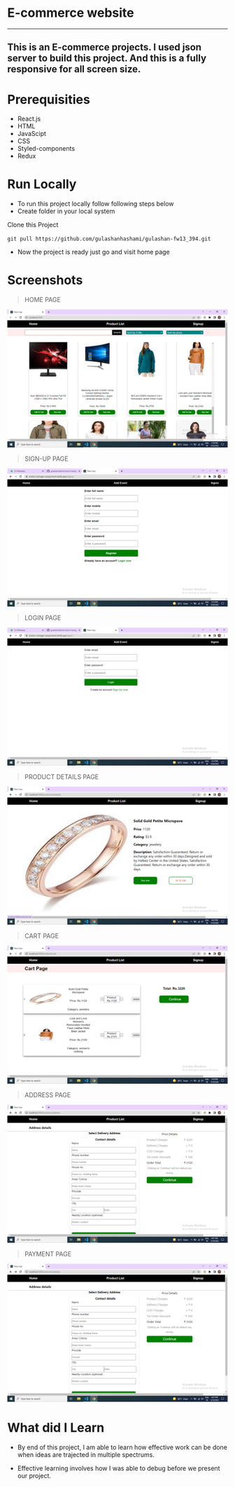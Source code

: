# E-commerce website

---

## This is an E-commerce projects. I used json server to build this project. And this is a fully responsive for all screen size.


# Prerequisities

- React.js
- HTML
- JavaScipt
- CSS 
- Styled-components
- Redux

# Run Locally

- To run this project locally follow following steps below
- Create folder in your local system

Clone this Project

`git pull https://github.com/gulashanhashami/gulashan-fw13_394.git`

- Now the project is ready just go and visit home page

# Screenshots

> HOME PAGE

![homepage](./Images/image1.png)

> SIGN-UP PAGE

![signuppage](./Images/image2.png)


> LOGIN PAGE

![loginpage](./Images/image3.png)


> PRODUCT DETAILS PAGE

![productdetailspage](./Images/image4.png)


>  CART PAGE

![cartpage](./Images/image5.png)


> ADDRESS PAGE

![addresspage](./Images/image6.png)

> PAYMENT PAGE

![paymentpage](./Images/image6.png)


# What did I Learn

- By end of this project, I am able to learn how effective work can be done when ideas are trajected in multiple spectrums.


- Effective learning involves how I was able to debug before we present our project.

